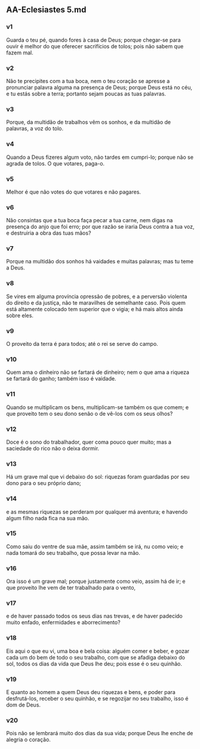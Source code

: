 ## AA-Eclesiastes 5.md
### v1
 Guarda o teu pé, quando fores à casa de Deus; porque chegar-se para ouvir é melhor do que oferecer sacrifícios de tolos; pois não sabem que fazem mal.
### v2
 Não te precipites com a tua boca, nem o teu coração se apresse a pronunciar palavra alguma na presença de Deus; porque Deus está no céu, e tu estás sobre a terra; portanto sejam poucas as tuas palavras.
### v3
 Porque, da multidão de trabalhos vêm os sonhos, e da multidão de palavras, a voz do tolo.
### v4
 Quando a Deus fizeres algum voto, não tardes em cumpri-lo; porque não se agrada de tolos. O que votares, paga-o.
### v5
 Melhor é que não votes do que votares e não pagares.
### v6
 Não consintas que a tua boca faça pecar a tua carne, nem digas na presença do anjo que foi erro; por que razão se iraria Deus contra a tua voz, e destruiria a obra das tuas mãos?
### v7
 Porque na multidão dos sonhos há vaidades e muitas palavras; mas tu teme a Deus.
### v8
 Se vires em alguma província opressão de pobres, e a perversão violenta do direito e da justiça, não te maravilhes de semelhante caso. Pois quem está altamente colocado tem superior que o vigia; e há mais altos ainda sobre eles.
### v9
 O proveito da terra é para todos; até o rei se serve do campo.
### v10
 Quem ama o dinheiro não se fartará de dinheiro; nem o que ama a riqueza se fartará do ganho; também isso é vaidade.
### v11
 Quando se multiplicam os bens, multiplicam-se também os que comem; e que proveito tem o seu dono senão o de vê-los com os seus olhos?
### v12
 Doce é o sono do trabalhador, quer coma pouco quer muito; mas a saciedade do rico não o deixa dormir.
### v13
 Há um grave mal que vi debaixo do sol: riquezas foram guardadas por seu dono para o seu próprio dano;
### v14
 e as mesmas riquezas se perderam por qualquer má aventura; e havendo algum filho nada fica na sua mão.
### v15
 Como saiu do ventre de sua mãe, assim também se irá, nu como veio; e nada tomará do seu trabalho, que possa levar na mão.
### v16
 Ora isso é um grave mal; porque justamente como veio, assim há de ir; e que proveito lhe vem de ter trabalhado para o vento,
### v17
 e de haver passado todos os seus dias nas trevas, e de haver padecido muito enfado, enfermidades e aborrecimento?
### v18
 Eis aqui o que eu vi, uma boa e bela coisa: alguém comer e beber, e gozar cada um do bem de todo o seu trabalho, com que se afadiga debaixo do sol, todos os dias da vida que Deus lhe deu; pois esse é o seu quinhão.
### v19
 E quanto ao homem a quem Deus deu riquezas e bens, e poder para desfrutá-los, receber o seu quinhão, e se regozijar no seu trabalho, isso é dom de Deus.
### v20
 Pois não se lembrará muito dos dias da sua vida; porque Deus lhe enche de alegria o coração.
